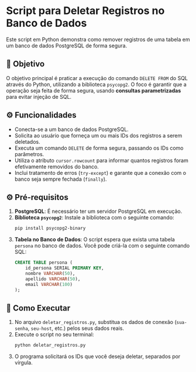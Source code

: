 # Script para Deletar Registros no Banco de Dados

Este script em Python demonstra como remover registros de uma tabela em um banco de dados PostgreSQL de forma segura.

## 🎯 Objetivo

O objetivo principal é praticar a execução do comando `DELETE FROM` do SQL através do Python, utilizando a biblioteca `psycopg2`. O foco é garantir que a operação seja feita de forma segura, usando **consultas parametrizadas** para evitar injeção de SQL.

## ⚙️ Funcionalidades

-   Conecta-se a um banco de dados PostgreSQL.
-   Solicita ao usuário que forneça um ou mais IDs dos registros a serem deletados.
-   Executa um comando `DELETE` de forma segura, passando os IDs como parâmetros.
-   Utiliza o atributo `cursor.rowcount` para informar quantos registros foram efetivamente removidos do banco.
-   Inclui tratamento de erros (`try-except`) e garante que a conexão com o banco seja sempre fechada (`finally`).

## ⚙️ Pré-requisitos

1.  **PostgreSQL**: É necessário ter um servidor PostgreSQL em execução.
2.  **Biblioteca `psycopg2`**: Instale a biblioteca com o seguinte comando:
    ```bash
    pip install psycopg2-binary
    ```
3.  **Tabela no Banco de Dados**: O script espera que exista uma tabela `persona` no banco de dados. Você pode criá-la com o seguinte comando SQL:
    ```sql
    CREATE TABLE persona (
        id_persona SERIAL PRIMARY KEY,
        nombre VARCHAR(50),
        apellido VARCHAR(50),
        email VARCHAR(100)
    );
    ```

## 🚀 Como Executar

1.  No arquivo `deletar_registros.py`, substitua os dados de conexão (`sua-senha`, `seu-host`, etc.) pelos seus dados reais.
2.  Execute o script no seu terminal:
    ```bash
    python deletar_registros.py
    ```
3.  O programa solicitará os IDs que você deseja deletar, separados por vírgula.